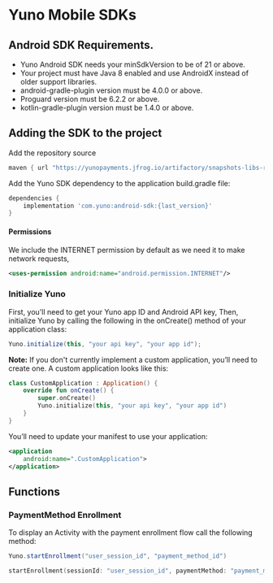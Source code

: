 # Yuno Mobile SDKs
## Android SDK Requirements.

- Yuno Android SDK needs your minSdkVersion to be of 21 or above.
- Your project must have Java 8 enabled and use AndroidX instead of older support libraries.
- android-gradle-plugin version must be 4.0.0 or above.
- Proguard version must be 6.2.2 or above. 
- kotlin-gradle-plugin version must be 1.4.0 or above.

## Adding the SDK to the project
Add the repository source
```gradle
maven { url "https://yunopayments.jfrog.io/artifactory/snapshots-libs-release" }
```

Add the Yuno SDK dependency to the application build.gradle file:

```gradle
dependencies {
    implementation 'com.yuno:android-sdk:{last_version}'
}
```
#### Permissions
We include the INTERNET permission by default as we need it to make network requests, 

```xml
<uses-permission android:name="android.permission.INTERNET"/>
```

### Initialize Yuno
First, you'll need to get your Yuno app ID and Android API key, Then, initialize Yuno by calling the following in the onCreate() method of your application class:

```Java
Yuno.initialize(this, "your api key", "your app id");
```
**Note:** If you don't currently implement a custom application, you’ll need to create one. A custom application looks like this:
```kotlin
class CustomApplication : Application() {
    override fun onCreate() {
        super.onCreate()
        Yuno.initialize(this, "your api key", "your app id")
    }
}
```
You’ll need to update your manifest to use your application:
```XML
<application
    android:name=".CustomApplication">
</application>
```

## Functions
### PaymentMethod Enrollment
To display an Activity with the payment enrollment flow call the following method:
```Java
Yuno.startEnrollment("user_session_id", "payment_method_id")
```
```Kotlin second
startEnrollment(sessionId: "user_session_id", paymentMethod: "payment_method_id")
```



